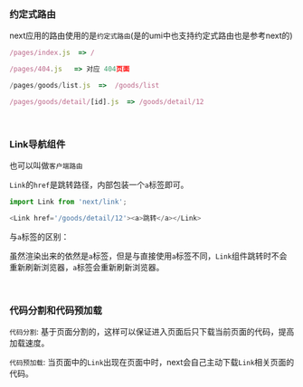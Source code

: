 ### 约定式路由

next应用的路由使用的是`约定式路由`(是的umi中也支持约定式路由也是参考next的)

~~~js
/pages/index.js  => /

/pages/404.js   => 对应 404页面

/pages/goods/list.js  =>  /goods/list

/pages/goods/detail/[id].js  => /goods/detail/12
~~~

<br/>

### Link导航组件

也可以叫做`客户端路由`

`Link`的`href`是跳转路径，内部包装一个`a`标签即可。

~~~js
import Link from 'next/link';

<Link href='/goods/detail/12'><a>跳转</a></Link>
~~~

与`a`标签的区别：

虽然渲染出来的依然是`a`标签，但是与直接使用`a`标签不同，`Link`组件跳转时不会重新刷新浏览器，`a`标签会重新刷新浏览器。

<br/>

### 代码分割和代码预加载

`代码分割`: 基于页面分割的，这样可以保证进入页面后只下载当前页面的代码，提高加载速度。

`代码预加载`: 当页面中的`Link`出现在页面中时，next会自己主动下载`Link`相关页面的代码。


